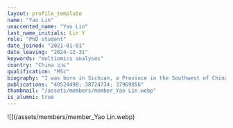 ```yaml
---
layout: profile_template
name: "Yao Lin"
unaccented_name: "Yao Lin"
last_name_initials: Lin Y
role: "PhD student"
date_joined: "2021-01-01"
date_leaving: "2024-12-31"
keywords: "multiomics analyses"
country: "China 🇨🇳"
qualification: "MSc"
biography: "I was born in Sichuan, a Province in the Southwest of China. I obtained a BSc at Capital Normal University and a MSc at Beijing Normal University. My master’s project was mainly focused on the identification and classification of cucumber long non-coding RNAs based on RNA-Seq data. Ιn January 2021, I joined Marco Demaria’s lab as a PhD student, working on the characterization of senescence heterogeneity. In my free time I like to watch movies and hang out with friends."
publications: "40524498; 38724734; 37969056"
thumbnail: "/assets/members/member_Yao Lin.webp"
is_alumni: true
---
```


 ![](/assets/members/member_Yao Lin.webp)

 